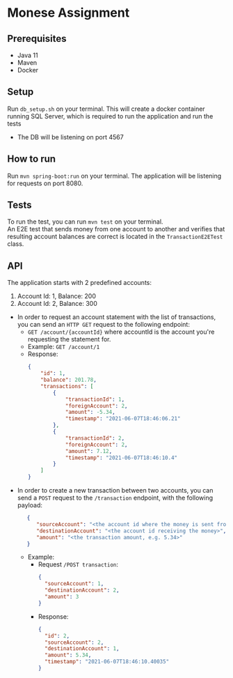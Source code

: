 # Monese Assignment

## Prerequisites
- Java 11
- Maven
- Docker

## Setup

Run `db_setup.sh` on your terminal. This will create a docker container running SQL Server, 
which is required to run  the application and run the tests
- The DB will be listening on port 4567

## How to run

Run `mvn spring-boot:run` on your terminal. The application will be listening for requests on port 8080.

## Tests

To run the test, you can run `mvn test` on your terminal.\
An E2E test that sends money from one account to another 
and verifies that resulting account balances are correct is located in the `TransactionE2ETest` class.

## API

The application starts with 2 predefined accounts:

1. Account Id: 1, Balance: 200
2. Account Id: 2, Balance: 300

- In order to request an account statement with the list of transactions,
you can send an `HTTP GET` request to the following endpoint:
  - `GET /account/{accountId}` where accountId is the account you're requesting the statement for.
  - Example: `GET /account/1`
  - Response: 
    ```json
    {
        "id": 1,
        "balance": 201.78,
        "transactions": [
            {
                "transactionId": 1,
                "foreignAccount": 2,
                "amount": -5.34,
                "timestamp": "2021-06-07T18:46:06.21"
            },
            {
                "transactionId": 2,
                "foreignAccount": 2,
                "amount": 7.12,
                "timestamp": "2021-06-07T18:46:10.4"
            }
        ]
    }
    ```
- In order to create a new transaction between two accounts,
  you can send a `POST` request to the `/transaction` endpoint, with the following payload:
  ```json
     {
        "sourceAccount": "<the account id where the money is sent from>",
        "destinationAccount": "<the account id receiving the money>",
        "amount": "<the transaction amount, e.g. 5.34>"
     }
  ```
  - Example: 
    - Request `/POST transaction`:
      ```json
      {
        "sourceAccount": 1,
        "destinationAccount": 2,
        "amount": 3
      }
      ```
    - Response:
      ```json
      {
        "id": 2,
        "sourceAccount": 2,
        "destinationAccount": 1,
        "amount": 5.34,
        "timestamp": "2021-06-07T18:46:10.40035"
      }
      ```



